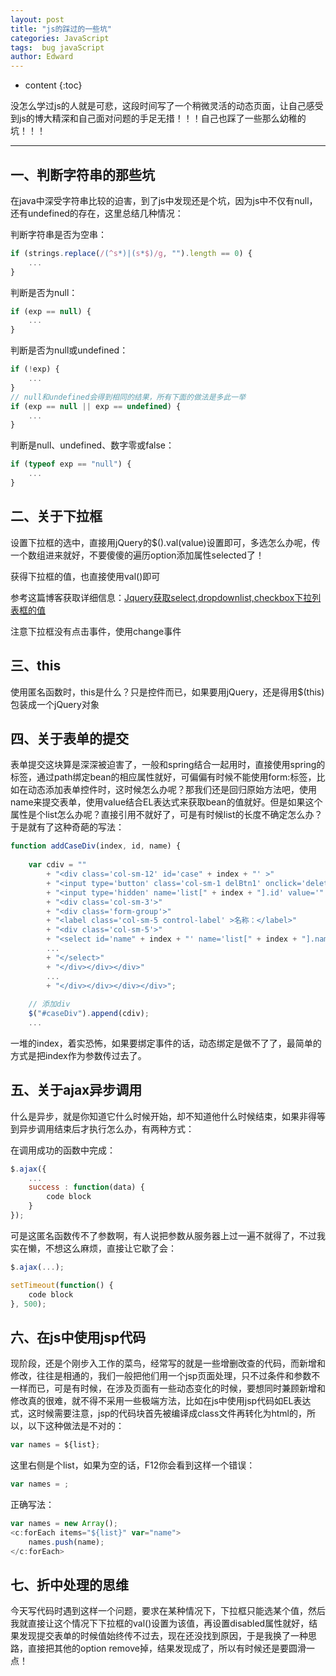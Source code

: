 ```yaml
---
layout: post
title: "js的踩过的一些坑"
categories: JavaScript
tags:  bug javaScript
author: Edward
---
```


* content
{:toc}

没怎么学过js的人就是可悲，这段时间写了一个稍微灵活的动态页面，让自己感受到js的博大精深和自己面对问题的手足无措！！！自己也踩了一些那么幼稚的坑！！！

--------------------

## 一、判断字符串的那些坑

在java中深受字符串比较的迫害，到了js中发现还是个坑，因为js中不仅有null，还有undefined的存在，这里总结几种情况：

判断字符串是否为空串：

```js
if (strings.replace(/(^s*)|(s*$)/g, "").length == 0) {
    ...
}
```

判断是否为null：

```js
if (exp == null) {
    ...
}
```

判断是否为null或undefined：

```js
if (!exp) {
    ...
}
// null和undefined会得到相同的结果，所有下面的做法是多此一举
if (exp == null || exp == undefined) {
    ...
}
```

判断是null、undefined、数字零或false：

```js
if (typeof exp == "null") {
    ...
}
```

## 二、关于下拉框

设置下拉框的选中，直接用jQuery的$().val(value)设置即可，多选怎么办呢，传一个数组进来就好，不要傻傻的遍历option添加属性selected了！

获得下拉框的值，也直接使用val()即可

参考这篇博客获取详细信息：[Jquery获取select,dropdownlist,checkbox下拉列表框的值](http://www.cnblogs.com/shengxiang/archive/2011/09/06/2168557.html)


注意下拉框没有点击事件，使用change事件

## 三、this

使用匿名函数时，this是什么？只是控件而已，如果要用jQuery，还是得用$(this)包装成一个jQuery对象

## 四、关于表单的提交

表单提交这块算是深深被迫害了，一般和spring结合一起用时，直接使用spring的标签，通过path绑定bean的相应属性就好，可偏偏有时候不能使用form:标签，比如在动态添加表单控件时，这时候怎么办呢？那我们还是回归原始方法吧，使用name来提交表单，使用value结合EL表达式来获取bean的值就好。但是如果这个属性是个list怎么办呢？直接引用不就好了，可是有时候list的长度不确定怎么办？于是就有了这种奇葩的写法：

```js
function addCaseDiv(index, id, name) {
		
    var cdiv = ""
        + "<div class='col-sm-12' id='case" + index + "' >"
        + "<input type='button' class='col-sm-1 delBtn1' onclick='deleteCase(" + index + ")' />"
        + "<input type='hidden' name='list[" + index + "].id' value='" + id + "' />"
        + "<div class='col-sm-3'>"
        + "<div class='form-group'>"
        + "<label class='col-sm-5 control-label' >名称：</label>"     
        + "<div class='col-sm-5'>"  
        + "<select id='name" + index + "' name='list[" + index + "].name' class='form-control' onchange='getDim(" + index + ")'>"	      			
        ...		  
        + "</select>"   
        + "</div></div></div>"	
        ...
        + "</div></div></div></div>"; 	
        
    // 添加div
    $("#caseDiv").append(cdiv);
    ...
```

一堆的index，着实恐怖，如果要绑定事件的话，动态绑定是做不了了，最简单的方式是把index作为参数传过去了。

## 五、关于ajax异步调用

什么是异步，就是你知道它什么时候开始，却不知道他什么时候结束，如果非得等到异步调用结束后才执行怎么办，有两种方式：

在调用成功的函数中完成：

```js
$.ajax({ 
    ...
    success : function(data) {
        code block
    }
});
```

可是这匿名函数传不了参数啊，有人说把参数从服务器上过一遍不就得了，不过我实在懒，不想这么麻烦，直接让它歇了会：

```js
$.ajax(...);

setTimeout(function() {
    code block
}, 500);
```

## 六、在js中使用jsp代码

现阶段，还是个刚步入工作的菜鸟，经常写的就是一些增删改查的代码，而新增和修改，往往是相通的，我们一般把他们用一个jsp页面处理，只不过条件和参数不一样而已，可是有时候，在涉及页面有一些动态变化的时候，要想同时兼顾新增和修改真的很难，就不得不采用一些极端方法，比如在js中使用jsp代码如EL表达式，这时候需要注意，jsp的代码块首先被编译成class文件再转化为html的，所以，以下这种做法是不对的：

```js
var names = ${list};
```

这里右侧是个list，如果为空的话，F12你会看到这样一个错误：

```js
var names = ;
```

正确写法：

```js
var names = new Array();
<c:forEach items="${list}" var="name">
    names.push(name);
</c:forEach>
```

## 七、折中处理的思维

今天写代码时遇到这样一个问题，要求在某种情况下，下拉框只能选某个值，然后我就直接让这个情况下下拉框的val()设置为该值，再设置disabled属性就好，结果发现提交表单的时候值始终传不过去，现在还没找到原因，于是我换了一种思路，直接把其他的option remove掉，结果发现成了，所以有时候还是要圆滑一点！

